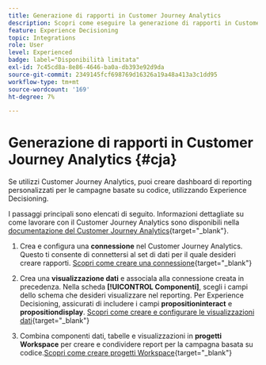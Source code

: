 ```yaml
---
title: Generazione di rapporti in Customer Journey Analytics
description: Scopri come eseguire la generazione di rapporti in Customer Journey Analytics
feature: Experience Decisioning
topic: Integrations
role: User
level: Experienced
badge: label="Disponibilità limitata"
exl-id: 7c45cd8a-8e86-4646-ba0a-db393e92d9da
source-git-commit: 2349145fcf698769d16326a19a48a413a3c1dd95
workflow-type: tm+mt
source-wordcount: '169'
ht-degree: 7%

---
```


# Generazione di rapporti in Customer Journey Analytics {#cja}

Se utilizzi Customer Journey Analytics, puoi creare dashboard di reporting personalizzati per le campagne basate su codice, utilizzando Experience Decisioning.

I passaggi principali sono elencati di seguito. Informazioni dettagliate su come lavorare con il Customer Journey Analytics sono disponibili nella [documentazione del Customer Journey Analytics](https://experienceleague.adobe.com/en/docs/analytics-platform/using/cja-landing){target="_blank"}.

1. Crea e configura una **connessione** nel Customer Journey Analytics. Questo ti consente di connettersi al set di dati per il quale desideri creare rapporti. [Scopri come creare una connessione](https://experienceleague.adobe.com/en/docs/analytics-platform/using/cja-connections/create-connection){target="_blank"}

1. Crea una **visualizzazione dati** e associala alla connessione creata in precedenza. Nella scheda **[!UICONTROL Componenti]**, scegli i campi dello schema che desideri visualizzare nel reporting. Per Experience Decisioning, assicurati di includere i campi **propositioninteract** e **propositiondisplay**. [Scopri come creare e configurare le visualizzazioni dati](https://experienceleague.adobe.com/en/docs/analytics-platform/using/cja-dataviews/create-dataview){target="_blank"}

1. Combina componenti dati, tabelle e visualizzazioni in **progetti Workspace** per creare e condividere report per la campagna basata su codice.[Scopri come creare progetti Workspace](https://experienceleague.adobe.com/en/docs/analytics-platform/using/cja-workspace/build-workspace-project/create-projects){target="_blank"}
